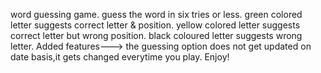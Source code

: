 word guessing game.
guess the word in six tries or less.
green colored letter suggests correct letter & position.
yellow colored letter suggests correct letter but wrong position.
black coloured letter suggests wrong letter.
Added features---> the guessing option does not get updated on date basis,it gets changed everytime you play.
Enjoy!
